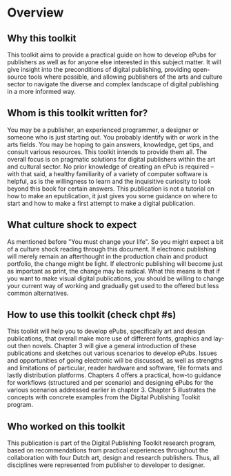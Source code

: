 # Overview 

## Why this toolkit

This toolkit aims to provide a practical guide on how to develop ePubs
for publishers as well as for anyone else interested in this subject
matter. It will give insight into the preconditions of digital
publishing, providing open-source tools where possible, and allowing
publishers of the arts and culture sector to navigate the diverse and
complex landscape of digital publishing in a more informed way.

## Whom is this toolkit written for?

You may be a publisher, an experienced programmer, a designer or someone
who is just starting out. You probably identify with or work in the arts
fields. You may be hoping to gain answers, knowledge, get tips, and
consult various resources. This toolkit intends to provide them all. The
overall focus is on pragmatic solutions for digital publishers within
the art and cultural sector. No prior knowledge of creating an ePub is
required – with that said, a healthy familiarity of a variety of
computer software is helpful, as is the willingness to learn and the
inquisitive curiosity to look beyond this book for certain answers. This
publication is not a tutorial on how to make an epublication, it just
gives you some guidance on where to start and how to make a first
attempt to make a digital publication.

## What culture shock to expect 

As mentioned before "You must change your life". So you might expect a
bit of a culture shock reading through this document. If electronic
publishing will merely remain an afterthought in the production chain
and product portfolio, the change might be light. If electronic
publishing will become just as important as print, the change may be
radical. What this means is that if you want to make visual digital
publications, you should be willing to change your current way of
working and gradually get used to the offered but less common
alternatives.

## How to use this toolkit (check chpt \#s)

This toolkit will help you to develop ePubs, specifically art and design
publications, that overall make more use of different fonts, graphics
and lay-out then novels. Chapter 3 will give a general introduction of
these publications and sketches out various scenarios to develop ePubs.
Issues and opportunities of going electronic will be discussed, as well
as strengths and limitations of particular, reader hardware and
software, file formats and lastly distribution platforms. Chapters 4
offers a practical, how-to guidance for workflows (structured and per
scenario) and designing ePubs for the various scenarios addressed
earlier in chapter 3. Chapter 5 illustrates the concepts with concrete
examples from the Digital Publishing Toolkit program.

## Who worked on this toolkit

This publication is part of the Digital Publishing Toolkit research
program, based on recommendations from practical experiences throughout
the collaboration with four Dutch art, design and research publishers.
Thus, all disciplines were represented from publisher to developer to
designer.
